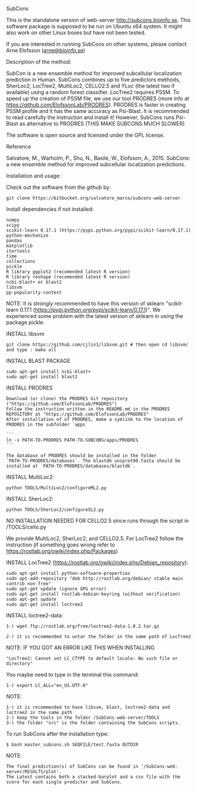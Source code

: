 SubCons

This is the standalone version of web-server http://subcons.bioinfo.se.
This software package is supposed to be run on Ubuntu x64 system. 
It might also work on other Linux boxes but have not been tested.

If you are interested in running SubCons on other systems, please contact Arne Elofsson (arne@bioinfo.se)

Description of the method:

SubCon is a new ensemble method for improved subcellular localization prediction in Human.
SubCons combines up to five predictors methods, SherLoc2, LocTree2, MultiLoc2, 
CELLO2.5 and YLoc (the latest two if available) using a random forest classifier.
LocTree2 requires PSSM. To speed up the creation of PSSM file,
we use our tool PRODRES (more info at https://github.com/ElofssonLab/PRODRES).
PRODRES is faster in creating PSSM profile and it has the same accuracy as Psi-Blast.
It is recommended to read carefully the instruction and install it!
However, SubCons runs Psi-Blast as alternative to PRODRES (THIS MAKE SUBCONS MUCH SLOWER)
 
The software is open source and licensed under the GPL license.

Reference

Salvatore, M., Warholm, P., Shu, N., Basile, W., Elofsson, A., 2015. SubCons: a new ensemble method for improved subcellular localization predictions.

Installation and usage:

Check out the software from the github by:

	git clone https://bitbucket.org/salvatore_marco/subcons-web-server



Install dependencies if not installed:
	
	numpy
	scipy
	scikit-learn 0.17.1 (https://pypi.python.org/pypi/scikit-learn/0.17.1)
	python-mechanize
	pandas
	matplotlib
	itertools
	time
	collections
	pickle
	R library ggplot2 (recomended latest R version)
	R library reshape (recomended latest R version)
	ncbi-blast+ or blast2
	libsvm 
	pp-popularity-contest
	
NOTE:
	It is strongly recommended to have this version of sklearn "scikit-learn 0.17.1 (https://pypi.python.org/pypi/scikit-learn/0.17.1)".
	We experienced some problem with the latest version of sklearn in using the package pickle.

INSTALL libsvm 

	git clone https://github.com/cjlin1/libsvm.git # then open cd libsvm/ and type : make all

INSTALL BLAST PACKAGE 

	sudo apt-get install ncbi-blast+ 
	sudo apt-get install blast2

INSTALL PRODRES 
	
	Download (or clone) the PRODRES Git repository ("https://github.com/ElofssonLab/PRODRES")
	Follow the instruction written in the README.md in the PRODRES REPOSITORY at "https://github.com/ElofssonLab/PRODRES"	
	After installation of of PRODRES, make a symlink to the location of PRODRES in the subfolder `apps`

	```
	ln -s PATH-TO-PRODRES PATH-TO-SUBCONS/apps/PRODRES
	```

    The database of PRODRES should be installed in the folder
    `PATH-TO-PRODRES/databases`. The blastdb uniprot90.fasta should be
    installed at `PATH-TO-PRODRES/databases/blastdb`.

INSTALL MultiLoc2: 

	python TOOLS/MultiLoc2/configureML2.py

INSTALL SherLoc2:

	python TOOLS/SherLoc2/configureSL2.py


NO INSTALLATION NEEDED FOR CELLO2.5 since runs through the script in /TOOLS/cello.py

We provide MultiLoc2, SherLoc2, and CELLO2.5. 
For LocTree2 follow the instruction (if something goes wrong refer to https://rostlab.org/owiki/index.php/Packages)

INSTALL LocTree2 (https://rostlab.org/owiki/index.php/Debian_repository):

	sudo apt-get install python-software-properties
	sudo apt-add-repository "deb http://rostlab.org/debian/ stable main contrib non-free"
	sudo apt-get update (ignore GPG error)
	sudo apt-get install rostlab-debian-keyring (without verification)
	sudo apt-get update
	sudo apt-get install loctree2

INSTALL loctree2-data:

	1-) wget ftp://rostlab.org/free/loctree2-data-1.0.2.tar.gz

	2-) it is recommended to untar the folder in the same path of LocTree2

NOTE: IF YOU GOT AN ERROR LIKE THIS WHEN INSTALLING 

	"LocTree2: Cannot set LC_CTYPE to default locale: No such file or directory"

You maybe need to type in the terminal this command:
	
	1-) export LC_ALL="en_US.UTF-8"

NOTE:
   
	1-) it is recommended to have libsvm, blast, loctree2-data and loctree2 in the same path
	2-) keep the tools in the folder /SubCons-web-server/TOOLS
	3-) the folder "src" is the folder containing the SubCons scripts.

To run SubCons after the installation type:
	
	$ bash master_subcons.sh SEQFILE/test.fasta OUTDIR
	

NOTE:

	The final prediction(s) of SubCons can be found in '/SubCons-web-server/RESULTS/plot'. 
	The Latest contains both a stacked-barplot and a csv file with the score for each single predictor and SubCons.

